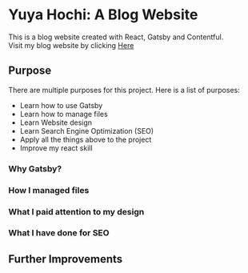 # Yuya Hochi: A Blog Website
This is a blog website created with React, Gatsby and Contentful. </br>
Visit my blog website by clicking [Here](https://www.yuyahochi.com/)

## Purpose
There are multiple purposes for this project. Here is a list of purposes:
- Learn how to use Gatsby
- Learn how to manage files
- Learn Website design
- Learn Search Engine Optimization (SEO)
- Apply all the things above to the project
- Improve my react skill

### Why Gatsby?

### How I managed files

### What I paid attention to my design

### What I have done for SEO

## Further Improvements
